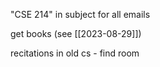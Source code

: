 "CSE 214" in subject for all emails

get books (see [[2023-08-29]])

recitations in old cs - find room